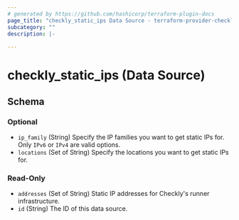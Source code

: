 ```yaml
---
# generated by https://github.com/hashicorp/terraform-plugin-docs
page_title: "checkly_static_ips Data Source - terraform-provider-checkly"
subcategory: ""
description: |-
  
---
```


# checkly_static_ips (Data Source)





<!-- schema generated by tfplugindocs -->
## Schema

### Optional

- `ip_family` (String) Specify the IP families you want to get static IPs for. Only `IPv6` or `IPv4` are valid options.
- `locations` (Set of String) Specify the locations you want to get static IPs for.

### Read-Only

- `addresses` (Set of String) Static IP addresses for Checkly's runner infrastructure.
- `id` (String) The ID of this data source.
